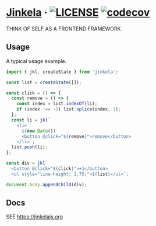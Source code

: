 # [Jinkela](https://jinkelajs.org) · [![LICENSE](https://img.shields.io/npm/l/jinkela)](LICENSE.txt) [![codecov](https://img.shields.io/codecov/c/gh/jinkelajs/jinkela)](https://codecov.io/github/jinkelajs/jinkela?branch=v2)

THINK OF SELF AS A FRONTEND FRAMEWORK

## Usage

A typical usage example.

```javascript
import { jkl, createState } from 'jinkela';

const list = createState([]);

const click = () => {
  const remove = () => {
    const index = list.indexOf(li);
    if (index !== -1) list.splice(index, 1);
  };
  const li = jkl`
    <li>
      ${new Date()}
      <button @click="${remove}">remove</button>
    </li>`;
  list.push(li);
};

const div = jkl`
  <button @click="${click}">+1</button>
  <ul style="line-height: 1.75;">${list}</ul>`;

document.body.appendChild(div);
```

## Docs

SEE https://jinkelajs.org
